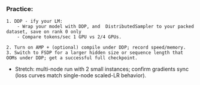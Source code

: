 ### Practice:
    1. DDP - ify your LM:
        - Wrap your model with DDP, and  DistributedSampler to your packed dataset, save on rank 0 only
        - Compare tokens/sec 1 GPU vs 2/4 GPUs.
    
    2. Turn on AMP + (optional) compile under DDP; record speed/memory.
    3. Switch to FSDP for a larger hidden size or sequence length that OOMs under DDP; get a successful full checkpoint.

- Stretch: multi-node run with 2 small instances; confirm gradients sync (loss curves match single-node scaled-LR behavior).

